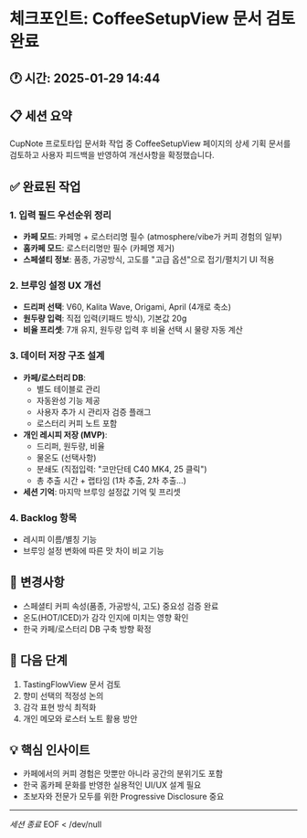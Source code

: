 # 체크포인트: CoffeeSetupView 문서 검토 완료

## 🕐 시간: 2025-01-29 14:44

## 📋 세션 요약

CupNote 프로토타입 문서화 작업 중 CoffeeSetupView 페이지의 상세 기획 문서를 검토하고 사용자 피드백을 반영하여 개선사항을 확정했습니다.

## ✅ 완료된 작업

### 1. 입력 필드 우선순위 정리

- **카페 모드**: 카페명 + 로스터리명 필수 (atmosphere/vibe가 커피 경험의 일부)
- **홈카페 모드**: 로스터리명만 필수 (카페명 제거)
- **스페셜티 정보**: 품종, 가공방식, 고도를 "고급 옵션"으로 접기/펼치기 UI 적용

### 2. 브루잉 설정 UX 개선

- **드리퍼 선택**: V60, Kalita Wave, Origami, April (4개로 축소)
- **원두량 입력**: 직접 입력(키패드 방식), 기본값 20g
- **비율 프리셋**: 7개 유지, 원두량 입력 후 비율 선택 시 물량 자동 계산

### 3. 데이터 저장 구조 설계

- **카페/로스터리 DB**:
  - 별도 테이블로 관리
  - 자동완성 기능 제공
  - 사용자 추가 시 관리자 검증 플래그
  - 로스터리 커피 노트 포함
- **개인 레시피 저장 (MVP)**:
  - 드리퍼, 원두량, 비율
  - 물온도 (선택사항)
  - 분쇄도 (직접입력: "코만단테 C40 MK4, 25 클릭")
  - 총 추출 시간 + 랩타임 (1차 추출, 2차 추출...)
- **세션 기억**: 마지막 브루잉 설정값 기억 및 프리셋

### 4. Backlog 항목

- 레시피 이름/별칭 기능
- 브루잉 설정 변화에 따른 맛 차이 비교 기능

## 🔄 변경사항

- 스페셜티 커피 속성(품종, 가공방식, 고도) 중요성 검증 완료
- 온도(HOT/ICED)가 감각 인지에 미치는 영향 확인
- 한국 카페/로스터리 DB 구축 방향 확정

## 🎯 다음 단계

1. TastingFlowView 문서 검토
2. 향미 선택의 적정성 논의
3. 감각 표현 방식 최적화
4. 개인 메모와 로스터 노트 활용 방안

## 💡 핵심 인사이트

- 카페에서의 커피 경험은 맛뿐만 아니라 공간의 분위기도 포함
- 한국 홈카페 문화를 반영한 실용적인 UI/UX 설계 필요
- 초보자와 전문가 모두를 위한 Progressive Disclosure 중요

---

_세션 종료_
EOF < /dev/null
